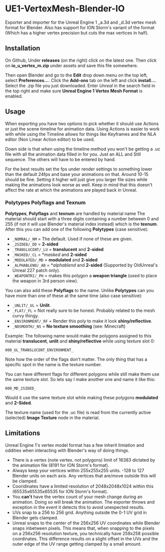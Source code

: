 # UE1-VertexMesh-Blender-IO
Exporter and importer for the Unreal Engine 1 _a.3d and _d.3d vertex mesh format for Blender. Also has support for ION Storm's variant of the format (Which has a higher vertex precision but cuts the max vertices in half).

## Installation
On Github, Under **releases** (on the right) click on the latest one. Then click on **io_u_vertex_m.zip** under assets and save this file somewhere.

Then open Blender and go to the **Edit** drop down menu on the top left, select **Preferences...**. Click the **Add-ons** tab on the left and click **install...**. Select the .zip file you just downloaded. Enter *Unreal* in the search field in the top right and make sure **Unreal Engine 1 Vertex Mesh Format** is enabled.

## Usage
When exporting you have two options to pick whether it should use Actions or just the scene timeline for animation data. Using Actions is easier to work with while using the Timeline allows for things like Keyframes and the NLA editor (Non Linear Action editor) to be used.

Down side is that when using the timeline method you won't be getting a .uc file with all the animation data filled in for you. Just an ALL and Still sequence. The others will have to be entered by hand.

For the best results set the fps under render settings to something lower than the default 24fps and base your animations on that. Around 10-15 should be fine. Setting it higher will just give you larger file sizes while making the animations look worse as well. Keep in mind that this doesn't affect the rate at which the animations are played back in Unreal.

### Polytypes Polyflags and Texnum
**Polytypes**, **Polyflags** and **texnum** are handled by material name The material should start with a three digits containing a number between 0 and 255 (if not it will use Blender's material index instead) which is the **texnum**. After this you can add one of the following **Polytypes** (case sensitive):

- `_NOMRAL/_NM` = The default. Used if none of these are given.
- `_2SIDED/_DD` = **2-sided**
- `_TRANSLUCENT/_LU` = **translucent** and **2-sided**
- `_MASKED/_CL` = **masked* and **2-sided**
- `_MODULATED/_MD` = **modulated** and **2-sided**
- `_ALPHABLEND/_AB` = **alphablend* and **2-sided** (Supported by OldUnreal's Unreal 227 patch only).
- `_WEAPONTRI/_PH` = makes this polygon a **weapon triangle** (used to place the weapon in 3rd person view).

You can also add these **Polyflags** to the name. Unlike **Polytypes** can you have more than one of these at the same time (also case sensitive):

- `_UNLIT/_UL` = **Unlit**.
- `_FLAT/_FL` = Not really sure to be honest. Probably related to the mesh curvy thingy.
- `_ENVIRONMENT/_RF` = Render this poly to make it look **shiny/reflective**.
- `_NOSMOOTH/_NS` = **No texture smoothing** (see: Minecraft)

Example: The following name would make the polygons assigned to this material **translucent**, **unlit** and **shiny/reflective** while using texture slot 0:

    000_UL_TRANSLUCENT_ENVIRONMENT_

Note how the order of the flags don't matter. The only thing that has a specific spot in the name is the texture number.

You can have different flags for different polygons while still make them use the same texture slot. So lets say I make another one and name it like this:

    000_MD_2SIDED_

Would it use the same texture slot while making these polygons **modulated** and **2-Sided**.

The texture name (used for the .uc file) is read from the currently active (selected) **Image Texture** node in the material.

## Limitations
Unreal Engine 1's vertex model format has a few inherit limiation and oddities when interacting with Blender's way of doing things.

- There is a vertex (note vertex. not polygons) limit of 16383 dictated by the animation file (8191 for ION Storm's format).
- Always keep your vertices within 255x255x255 units. -128 to 127 Blender units on each axis. Any vertices that are/move outside this will be clamped.
- Cooridinates have a limited resolution of 2048x2048x1024 within this (65535x65535x65535 for ION Storm's format).
- You **can't** have the vertex count of your mesh change during an animation. Doing so will break the animation. The exporter throws and exception in the event it detects this to avoid unexpected results.
- UVs snap to a 256 to 256 grid. Anything outside the 0-1 UV grid in Blender gets clamped.
- Unreal snaps to the center of the 256x256 UV coordinates while Blender snaps inbetween pixels. This means that, when snapping to the pixels on a 256x256 resolution texture, you technically have 258x258 possible coordinates. This difference results on a slight offset in the UVs and the outer edge of the UV range getting clamped by a small amount.
